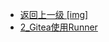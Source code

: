 - [返回上一级 [img]](后端/持续集成/git/gitea/img/)
- [2_Gitea使用Runner](后端/持续集成/git/gitea/img/2_Gitea使用Runner/)
